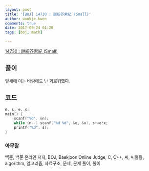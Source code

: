 ```yaml
---
layout: post
title: '[BOJ] 14730 : 謎紛芥索紀 (Small)'
author: wookje.kwon
comments: true
date: 2017-09-24 01:20
tags: [boj, math]

---
```


[14730 : 謎紛芥索紀 (Small)](https://www.acmicpc.net/problem/14730)

## 풀이

잎새에 이는 바람에도 난 괴로워했다.

## 코드

```cpp
n, s, e, x;
main() {
	scanf("%d", &n);
	while (n--) scanf("%d %d", &e, &x), s+=e*x;
	printf("%d", s);
}
```

### 아무말  
백준, 백준 온라인 저지, BOJ, Baekjoon Online Judge, C, C++, 씨, 씨쁠쁠, algorithm, 알고리즘, 자료구조, 문제, 문제 풀이, 풀이